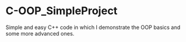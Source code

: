 # C-OOP_SimpleProject
Simple and easy C++ code in which I demonstrate the OOP basics and some more advanced ones.
